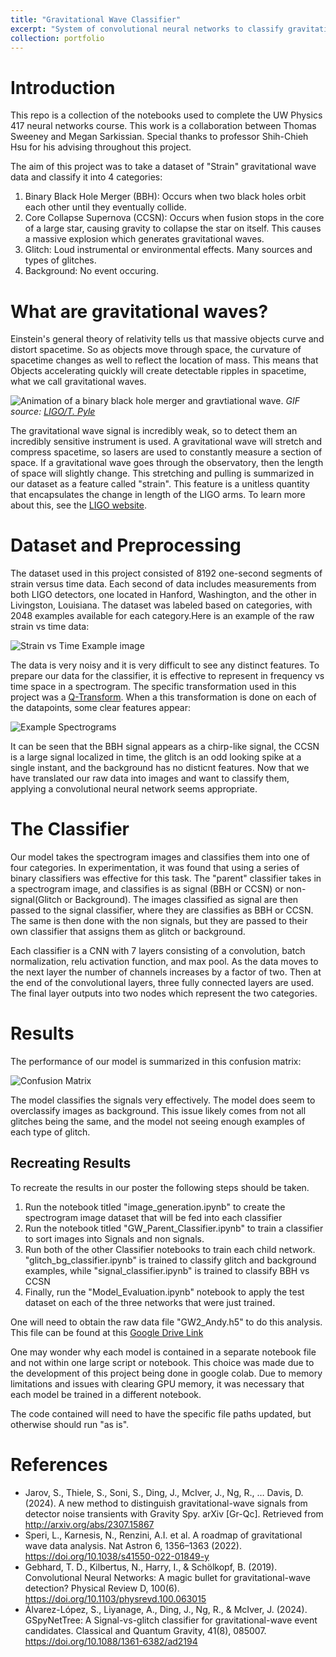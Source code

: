 ```yaml
---
title: "Gravitational Wave Classifier"
excerpt: "System of convolutional neural networks to classify gravitational wave data <br/><img src='/images/portfolio_images/gw_cnn/figures/bbh_example.gif'>"
collection: portfolio
---
```



# Introduction

This repo is a collection of the notebooks used to complete the UW Physics 417 neural networks course. This work is a collaboration between Thomas Sweeney and Megan Sarkissian. Special thanks to professor Shih-Chieh Hsu for his advising throughout this project. 

The aim of this project was to take a dataset of "Strain" gravitational wave data and classify it into 4 categories: 

1. Binary Black Hole Merger (BBH): Occurs when two black holes orbit each other until they eventually collide. 
2. Core Collapse Supernova (CCSN): Occurs when fusion stops in the core of a large star, causing gravity to collapse the star on itself. This causes a massive explosion which generates gravitational waves. 
3. Glitch: Loud instrumental or environmental effects. Many sources and types of glitches. 
4. Background: No event occuring. 

# What are gravitational waves? 

Einstein's general theory of relativity tells us that massive objects curve and distort spacetime. So as objects move through space, the curvature of spacetime changes as well to reflect the location of mass. This means that Objects accelerating quickly will create detectable ripples in spacetime, what we call gravitational waves. 

![Animation of a binary black hole merger and gravtiational wave.](/images/portfolio_images/gw_cnn/figures/bbh_example.gif)
*GIF source: [LIGO/T. Pyle](https://www.ligo.caltech.edu/video/ligo20160615v1)*

The gravitational wave signal is incredibly weak, so to detect them an incredibly sensitive instrument is used. A gravitational wave will stretch and compress spacetime, so lasers are used to constantly measure a section of space. If a gravitational wave goes through the observatory, then the length of space will slightly change. This stretching and pulling is summarized in our dataset as a feature called "strain". This feature is a unitless quantity that encapsulates the change in length of the LIGO arms. To learn more about this, see the [LIGO website](https://www.ligo.caltech.edu/page/ligo-gw-interferometer). 


# Dataset and Preprocessing 

The dataset used in this project consisted of 8192 one-second segments of strain versus time data. Each second of data includes measurements from both LIGO detectors, one located in Hanford, Washington, and the other in Livingston, Louisiana. The dataset was labeled based on categories, with 2048 examples available for each category.Here is an example of the raw strain vs time data: 

![Strain vs Time Example image](/images/portfolio_images/gw_cnn/figures/strain_time_data.png)

The data is very noisy and it is very difficult to see any distinct features. To prepare our data for the classifier, it is effective to represent in frequency vs time space in a spectrogram. The specific transformation used in this project was a [Q-Transform](https://en.wikipedia.org/wiki/Constant-Q_transform). When a this transformation is done on each of the datapoints, some clear features appear: 

![Example Spectrograms](/images/portfolio_images/gw_cnn/figures/spectrogram_examples.png)

It can be seen that the BBH signal appears as a chirp-like signal, the CCSN is a large signal localized in time, the glitch is an odd looking spike at a single instant, and the background has no disticnt features. Now that we have translated our raw data into images and want to classify them, applying a convolutional neural network seems appropriate. 


# The Classifier

Our model takes the spectrogram images and classifies them into one of four categories. In experimentation, it was found that using a series of binary classifiers was effective for this task. The "parent" classifier takes in a spectrogram image, and classifies is as signal (BBH or CCSN) or non-signal(Glitch or Background). The images classified as signal are then passed to the signal classifier, where they are classifies as BBH or CCSN. The same is then done with the non signals, but they are passed to their own classifier that assigns them as glitch or background. 

Each classifier is a CNN with 7 layers consisting of a convolution, batch normalization, relu activation function, and max pool. As the data moves to the next layer the number of channels increases by a factor of two. Then at the end of the convolutional layers, three fully connected layers are used. The final layer outputs into two nodes which represent the two categories. 

# Results

The performance of our model is summarized in this confusion matrix: 

![Confusion Matrix](/images/portfolio_images/gw_cnn/figures/03_03_confusion_matrix.png)

The model classifies the signals very effectively. The model does seem to overclassify images as background. This issue likely comes from not all glitches being the same, and the model not seeing enough examples of each type of glitch. 

## Recreating Results

To recreate the results in our poster the following steps should be taken.

1. Run the notebook titled "image_generation.ipynb" to create the spectrogram image dataset that will be fed into each classifier
2. Run the notebook titled "GW_Parent_Classifier.ipynb" to train a classifier to sort images into Signals and non signals. 
3. Run both of the other Classifier notebooks to train each child network. "glitch_bg_classifier.ipynb" is trained to classify glitch and background examples, while "signal_classifier.ipynb" is trained to classify BBH vs CCSN
4. Finally, run the "Model_Evaluation.ipynb" notebook to apply the test dataset on each of the three networks that were just trained. 

One will need to obtain the raw data file "GW2_Andy.h5" to do this analysis. This file can be found at this [Google Drive Link](https://drive.google.com/drive/folders/12H30jslUTBqHstT1bSdP8sbkdUKD0X7E?usp=sharing)

One may wonder why each model is contained in a separate  notebook file and not within one large script or notebook. This choice was made due to the development of this project being done in google colab. Due to memory limitations and issues with clearing GPU memory, it was necessary  that each model be trained in a different  notebook. 

The code contained will need to have the specific file paths updated, but otherwise should run "as is". 

# References

- Jarov, S., Thiele, S., Soni, S., Ding, J., McIver, J., Ng, R., … Davis, D. (2024). A new method to distinguish gravitational-wave signals from detector noise transients with Gravity Spy. arXiv [Gr-Qc]. Retrieved from http://arxiv.org/abs/2307.15867
- Speri, L., Karnesis, N., Renzini, A.I. et al. A roadmap of gravitational wave data analysis. Nat Astron 6, 1356–1363 (2022). https://doi.org/10.1038/s41550-022-01849-y
- Gebhard, T. D., Kilbertus, N., Harry, I., & Schölkopf, B. (2019). Convolutional Neural Networks: A magic bullet for gravitational-wave detection? Physical Review D, 100(6). https://doi.org/10.1103/physrevd.100.063015
- Álvarez-López, S., Liyanage, A., Ding, J., Ng, R., & McIver, J. (2024). GSpyNetTree: A Signal-vs-glitch classifier for gravitational-wave event candidates. Classical and Quantum Gravity, 41(8), 085007. https://doi.org/10.1088/1361-6382/ad2194 
